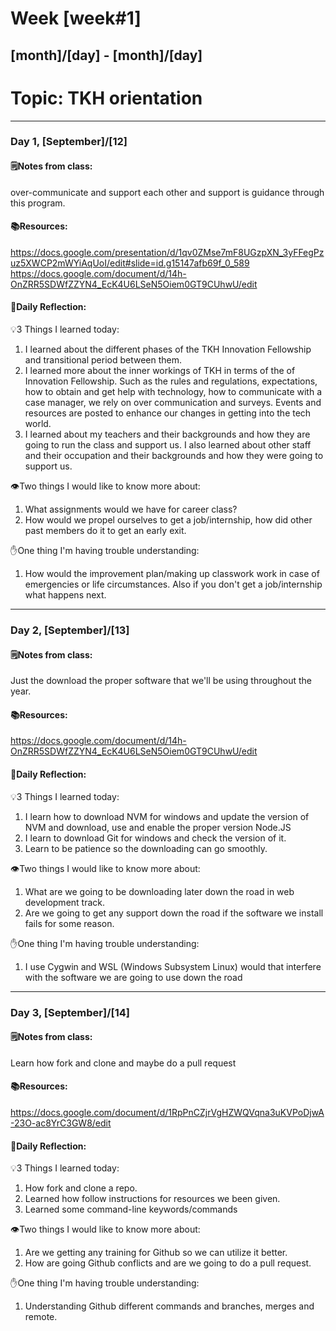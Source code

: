 # Week [week#1]
## [month]/[day] - [month]/[day]

# Topic: TKH orientation

___

### Day 1, [September]/[12]

#### 🗒️Notes from class:

over-communicate and support each other and support is guidance through this program.

#### 📚Resources:
https://docs.google.com/presentation/d/1qv0ZMse7mF8UGzpXN_3yFFegPzuz5XWCP2mWYiAqUoI/edit#slide=id.g15147afb69f_0_589
https://docs.google.com/document/d/14h-OnZRR5SDWfZZYN4_EcK4U6LSeN5Oiem0GT9CUhwU/edit


#### 💭Daily Reflection:

💡3 Things I learned today:
1. I learned about the different phases of the TKH Innovation Fellowship and transitional period between them.
2. I learned more about the inner workings of TKH in terms of the of Innovation Fellowship. Such as the rules and regulations,
expectations, how to obtain and get help with technology, how to communicate with a case manager, we rely on over communication and surveys. Events and resources are posted to enhance our changes in getting into the tech world.
3. I learned about my teachers and their backgrounds and how they are going to run the class and support us. 
I also learned about other staff and their occupation and their backgrounds and how they were going to support us.

👁️Two things I would like to know more about:
1. What assignments would we have for career class?
2. How would we propel ourselves to get a job/internship, how did other past members do it to get an early exit.

✋One thing I'm having trouble understanding:
1. How would the improvement plan/making up classwork work in case of emergencies or life circumstances. Also if you don't get a job/internship what happens next.


___

### Day 2, [September]/[13] 

#### 🗒️Notes from class:
Just the download the proper software that we'll be using throughout the year.
#### 📚Resources:
https://docs.google.com/document/d/14h-OnZRR5SDWfZZYN4_EcK4U6LSeN5Oiem0GT9CUhwU/edit


#### 💭Daily Reflection:

💡3 Things I learned today:
1. I learn how to download NVM for windows and update the version of NVM and download, use and enable the proper version Node.JS
2. I learn to download Git for windows and check the version of it.
3. Learn to be patience so the downloading can go smoothly.

👁️Two things I would like to know more about:
1. What are we going to be downloading later down the road in web development track.
2. Are we going to get any support down the road if the software we install fails for some reason.

✋One thing I'm having trouble understanding:
1. I use Cygwin and WSL (Windows Subsystem Linux) would that interfere with the software we are going to use down the road

___

### Day 3, [September]/[14]
#### 🗒️Notes from class:

Learn how fork and clone and maybe do a pull request

#### 📚Resources:
https://docs.google.com/document/d/1RpPnCZjrVgHZWQVqna3uKVPoDjwA-23O-ac8YrC3GW8/edit

#### 💭Daily Reflection:

💡3 Things I learned today:
1. How fork and clone a repo.
2. Learned how follow instructions for resources we been given.
3. Learned some command-line keywords/commands

👁️Two things I would like to know more about:
1. Are we getting any training for Github so we can utilize it better.
2. How are going Github conflicts and are we going to do a pull request.

✋One thing I'm having trouble understanding:
1. Understanding Github different commands and branches, merges and remote.
 


